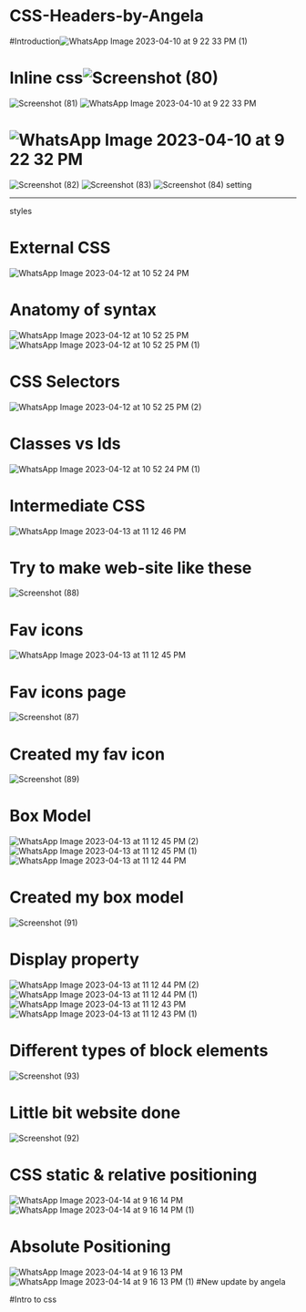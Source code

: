 
# CSS-Headers-by-Angela
#Introduction![WhatsApp Image 2023-04-10 at 9 22 33 PM (1)](https://user-images.githubusercontent.com/126875304/230951197-9c182073-ce81-410f-8826-600887a439f1.jpeg)
# Inline css![Screenshot (80)](https://user-images.githubusercontent.com/126875304/230951806-aeb0aecb-28ad-4a3f-b545-655fe5cd4511.png)
![Screenshot (81)](https://user-images.githubusercontent.com/126875304/230952268-b71776cf-3f52-48d8-8ed5-ea921092ac4a.png)
![WhatsApp Image 2023-04-10 at 9 22 33 PM](https://user-images.githubusercontent.com/126875304/230952624-ceacab66-2c96-4021-88bb-ee7dc32b6543.jpeg)
# ![WhatsApp Image 2023-04-10 at 9 22 32 PM](https://user-images.githubusercontent.com/126875304/230953774-8b184385-7ad4-430c-873c-eb99636e8a4d.jpeg)
![Screenshot (82)](https://user-images.githubusercontent.com/126875304/230953849-ec8a9635-bf35-44c2-b319-6f4b25a9ac85.png)
![Screenshot (83)](https://user-images.githubusercontent.com/126875304/230953872-72c3a46b-5d60-4503-8619-d235198a8939.png)
![Screenshot (84)](https://user-images.githubusercontent.com/126875304/230953876-d9219b17-8e46-4f9b-84b5-82116a47bbfe.png)
setting <hr> styles
# External CSS
![WhatsApp Image 2023-04-12 at 10 52 24 PM](https://user-images.githubusercontent.com/126875304/231536798-d260dec3-c9a2-40e9-822a-684946c25a6f.jpeg)
# Anatomy of syntax
![WhatsApp Image 2023-04-12 at 10 52 25 PM](https://user-images.githubusercontent.com/126875304/231537073-65870ff8-638a-4b9c-9715-c7f5354ebd65.jpeg)
![WhatsApp Image 2023-04-12 at 10 52 25 PM (1)](https://user-images.githubusercontent.com/126875304/231537655-acf324ac-be08-4031-82f0-2096d020c179.jpeg)
# CSS Selectors
![WhatsApp Image 2023-04-12 at 10 52 25 PM (2)](https://user-images.githubusercontent.com/126875304/231537769-1761a9e0-81bc-43a5-bccc-79a04b0d9c50.jpeg)
# Classes vs Ids
![WhatsApp Image 2023-04-12 at 10 52 24 PM (1)](https://user-images.githubusercontent.com/126875304/231537843-ad6b407a-24ce-4767-bc1a-d65b4a9c3349.jpeg)
# Intermediate CSS
![WhatsApp Image 2023-04-13 at 11 12 46 PM](https://user-images.githubusercontent.com/126875304/231842098-b572e01a-80d7-4e73-9271-e690c373c2e5.jpeg)
# Try to make web-site like these
![Screenshot (88)](https://user-images.githubusercontent.com/126875304/231843770-ccc91903-febf-45f0-84fb-91824d823e22.png)
# Fav icons
![WhatsApp Image 2023-04-13 at 11 12 45 PM](https://user-images.githubusercontent.com/126875304/231842202-2c07c3d7-0177-40d6-b37d-bd2581c1150d.jpeg)
# Fav icons page
![Screenshot (87)](https://user-images.githubusercontent.com/126875304/231844235-0344eaff-2879-45e6-936a-8042fbf390d5.png)
# Created my fav icon
![Screenshot (89)](https://user-images.githubusercontent.com/126875304/231844436-9e3aa162-a18a-4c88-806c-d28f4733dbfa.png)
# Box Model
![WhatsApp Image 2023-04-13 at 11 12 45 PM (2)](https://user-images.githubusercontent.com/126875304/231842248-65830e55-e689-4922-81ee-3616dbfc54b9.jpeg)
![WhatsApp Image 2023-04-13 at 11 12 45 PM (1)](https://user-images.githubusercontent.com/126875304/231842317-ac9c881d-4048-4d49-8baf-884b690b85e8.jpeg)
![WhatsApp Image 2023-04-13 at 11 12 44 PM](https://user-images.githubusercontent.com/126875304/231842370-242bc549-97c6-4bd4-96e3-28d570f542dd.jpeg)
# Created my box model
![Screenshot (91)](https://user-images.githubusercontent.com/126875304/231844871-55036951-484c-45d7-934c-22b97fe0a3cf.png)
# Display property
![WhatsApp Image 2023-04-13 at 11 12 44 PM (2)](https://user-images.githubusercontent.com/126875304/231842400-9b722066-359e-421d-9758-7dd762308663.jpeg)
![WhatsApp Image 2023-04-13 at 11 12 44 PM (1)](https://user-images.githubusercontent.com/126875304/231842492-6b8f9867-e435-4dd8-8fe6-74288ef5cd06.jpeg)
![WhatsApp Image 2023-04-13 at 11 12 43 PM](https://user-images.githubusercontent.com/126875304/231842616-f0404af0-ebf5-4bb1-b1b0-cbb3de528369.jpeg)
![WhatsApp Image 2023-04-13 at 11 12 43 PM (1)](https://user-images.githubusercontent.com/126875304/231842699-52e48763-58be-401c-ace2-7868d96721ce.jpeg)
# Different types of block elements
![Screenshot (93)](https://user-images.githubusercontent.com/126875304/231845275-78815d44-b68f-453d-95ff-6cf2a556ddbf.png)
# Little bit website done
![Screenshot (92)](https://user-images.githubusercontent.com/126875304/231845506-6d4e333b-6964-42d2-ae92-cc4e392e001f.png)
# CSS static & relative positioning
![WhatsApp Image 2023-04-14 at 9 16 14 PM](https://user-images.githubusercontent.com/126875304/232092629-8a85994b-984a-464c-aa37-381e070ce9f8.jpeg)
![WhatsApp Image 2023-04-14 at 9 16 14 PM (1)](https://user-images.githubusercontent.com/126875304/232092670-58821541-c1ba-4107-a668-3c568c025d06.jpeg)
# Absolute Positioning
![WhatsApp Image 2023-04-14 at 9 16 13 PM](https://user-images.githubusercontent.com/126875304/232092844-53f53e4b-bfab-4aa4-bd87-b0ef1d4d5726.jpeg)
![WhatsApp Image 2023-04-14 at 9 16 13 PM (1)](https://user-images.githubusercontent.com/126875304/232092887-7d98d33a-bc46-4a73-92b6-f61885fdcae2.jpeg)
#New update by angela

#Intro to css
